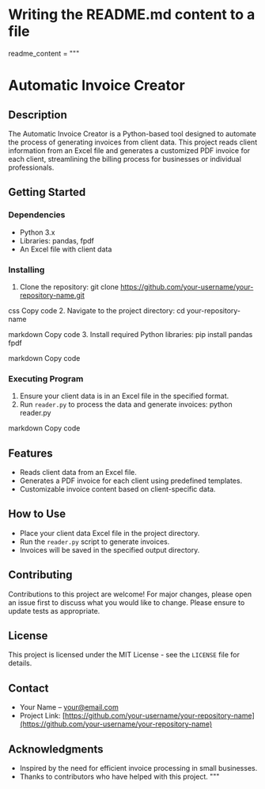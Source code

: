# Writing the README.md content to a file

readme_content = """
# Automatic Invoice Creator

## Description
The Automatic Invoice Creator is a Python-based tool designed to automate the process of generating invoices from client data. This project reads client information from an Excel file and generates a customized PDF invoice for each client, streamlining the billing process for businesses or individual professionals.

## Getting Started

### Dependencies
- Python 3.x
- Libraries: pandas, fpdf
- An Excel file with client data

### Installing
1. Clone the repository:
git clone https://github.com/your-username/your-repository-name.git

css
Copy code
2. Navigate to the project directory:
cd your-repository-name

markdown
Copy code
3. Install required Python libraries:
pip install pandas fpdf

markdown
Copy code

### Executing Program
1. Ensure your client data is in an Excel file in the specified format.
2. Run `reader.py` to process the data and generate invoices:
python reader.py

markdown
Copy code

## Features
- Reads client data from an Excel file.
- Generates a PDF invoice for each client using predefined templates.
- Customizable invoice content based on client-specific data.

## How to Use
- Place your client data Excel file in the project directory.
- Run the `reader.py` script to generate invoices.
- Invoices will be saved in the specified output directory.

## Contributing
Contributions to this project are welcome! For major changes, please open an issue first to discuss what you would like to change. Please ensure to update tests as appropriate.

## License
This project is licensed under the MIT License - see the `LICENSE` file for details.

## Contact
- Your Name – [your@email.com](mailto:your@email.com)
- Project Link: [https://github.com/your-username/your-repository-name](https://github.com/your-username/your-repository-name)

## Acknowledgments
- Inspired by the need for efficient invoice processing in small businesses.
- Thanks to contributors who have helped with this project.
"""
